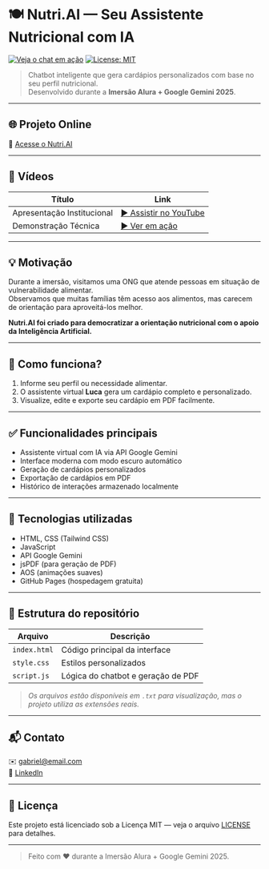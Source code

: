 # 🍽️ Nutri.AI — Seu Assistente Nutricional com IA

[![Veja o chat em ação](https://img.youtube.com/vi/RkjKxcdUYfE/maxresdefault.jpg)](https://www.youtube.com/watch?v=RkjKxcdUYfE)
[![License: MIT](https://img.shields.io/badge/License-MIT-yellow.svg)](https://opensource.org/licenses/MIT)

> Chatbot inteligente que gera cardápios personalizados com base no seu perfil nutricional.  
> Desenvolvido durante a **Imersão Alura + Google Gemini 2025**.

---

## 🌐 Projeto Online

🔗 [Acesse o Nutri.AI](https://gabriel-barros582.github.io/Nutri.AI/)

---

## 🎥 Vídeos

| Título                      | Link                                               |
|----------------------------|----------------------------------------------------|
| Apresentação Institucional  | [▶️ Assistir no YouTube](https://www.youtube.com/watch?v=BrWYN7glx0g) |
| Demonstração Técnica        | [▶️ Ver em ação](https://www.youtube.com/watch?v=RkjKxcdUYfE)          |

---

## 💡 Motivação

Durante a imersão, visitamos uma ONG que atende pessoas em situação de vulnerabilidade alimentar.  
Observamos que muitas famílias têm acesso aos alimentos, mas carecem de orientação para aproveitá-los melhor.  

**Nutri.AI foi criado para democratizar a orientação nutricional com o apoio da Inteligência Artificial.**

---

## 🧠 Como funciona?

1. Informe seu perfil ou necessidade alimentar.  
2. O assistente virtual **Luca** gera um cardápio completo e personalizado.  
3. Visualize, edite e exporte seu cardápio em PDF facilmente.

---

## ✅ Funcionalidades principais

- Assistente virtual com IA via API Google Gemini  
- Interface moderna com modo escuro automático  
- Geração de cardápios personalizados  
- Exportação de cardápios em PDF  
- Histórico de interações armazenado localmente  

---

## 🔧 Tecnologias utilizadas

- HTML, CSS (Tailwind CSS)  
- JavaScript  
- API Google Gemini  
- jsPDF (para geração de PDF)  
- AOS (animações suaves)  
- GitHub Pages (hospedagem gratuita)  

---

## 📂 Estrutura do repositório

| Arquivo                    | Descrição                                      |
|----------------------------|------------------------------------------------|
| `index.html`               | Código principal da interface                   |
| `style.css`                | Estilos personalizados                           |
| `script.js`                | Lógica do chatbot e geração de PDF              |

> *Os arquivos estão disponíveis em `.txt` para visualização, mas o projeto utiliza as extensões reais.*

---

## 📬 Contato

✉️ gabriel@email.com  
🔗 [LinkedIn](https://linkedin.com/in/seuperfil)

---

## 📝 Licença

Este projeto está licenciado sob a Licença MIT — veja o arquivo [LICENSE](LICENSE) para detalhes.

---

> Feito com ❤️ durante a Imersão Alura + Google Gemini 2025.
